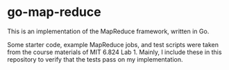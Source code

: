 # go-map-reduce
This is an implementation of the MapReduce framework, written in Go.

Some starter code, example MapReduce jobs, and test scripts were taken from the course materials of MIT 6.824 Lab 1. Mainly, I include these in this repository to verify that the tests pass on my implementation. 
